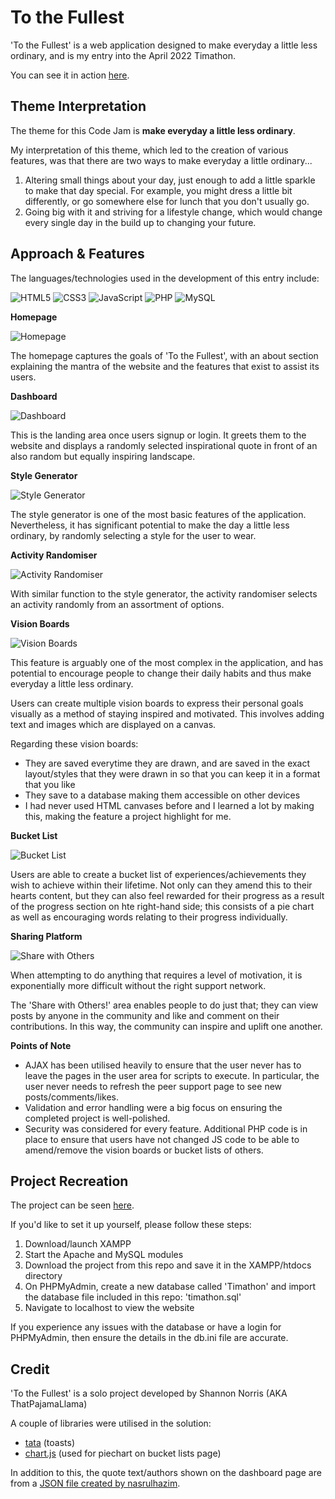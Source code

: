 # To the Fullest

'To the Fullest' is a web application designed to make everyday a little less ordinary, and is my entry into the April 2022 Timathon.

You can see it in action [here](https://shannonnorris.co.uk/).

## Theme Interpretation

The theme for this Code Jam is **make everyday a little less ordinary**.

My interpretation of this theme, which led to the creation of various features, was that there are two ways to make everyday a little ordinary...
1. Altering small things about your day, just enough to add a little sparkle to make that day special. For example, you might dress a little bit differently, or go somewhere else for lunch that you don't usually go.
2. Going big with it and striving for a lifestyle change, which would change every single day in the build up to changing your future.

## Approach & Features

The languages/technologies used in the development of this entry include:

![HTML5](https://img.shields.io/static/v1?label=&message=HTML5&color=e44d26&style=flat&logo=HTML5&logoColor=white)
![CSS3](https://img.shields.io/static/v1?label=&message=CSS3&color=2965f1&style=flat&logo=CSS3&logoColor=white)
![JavaScript](https://img.shields.io/static/v1?label=&message=JavaScript&color=f7df1e&style=flat&logo=JavaScript&logoColor=white)
![PHP](https://img.shields.io/static/v1?label=&message=PHP&color=8993be&style=flat&logo=PHP&logoColor=white) 
![MySQL](https://img.shields.io/static/v1?label=&message=MySQL&color=00618a&style=flat&logo=MySQL&logoColor=white) 

**Homepage**

![Homepage](https://i.imgur.com/IhLFi2C.gif)

The homepage captures the goals of 'To the Fullest', with an about section explaining the mantra of the website and the features that exist to assist its users.

**Dashboard**

![Dashboard](https://i.imgur.com/RGq2E6a.gif)

This is the landing area once users signup or login. It greets them to the website and displays a randomly selected inspirational quote in front of an also random but equally inspiring landscape.

**Style Generator**

![Style Generator](https://i.imgur.com/MaCFwul.gif)

The style generator is one of the most basic features of the application. Nevertheless, it has significant potential to make the day a little less ordinary, by randomly selecting a style for the user to wear.

**Activity Randomiser**

![Activity Randomiser](https://i.imgur.com/AV9Qi40.gif)

With similar function to the style generator, the activity randomiser selects an activity randomly from an assortment of options.

**Vision Boards**

![Vision Boards](https://i.imgur.com/gVnXhu7.gif)

This feature is arguably one of the most complex in the application, and has potential to encourage people to change their daily habits and thus make everyday a little less ordinary.

Users can create multiple vision boards to express their personal goals visually as a method of staying inspired and motivated. This involves adding text and images which are displayed on a canvas.

Regarding these vision boards:
* They are saved everytime they are drawn, and are saved in the exact layout/styles that they were drawn in so that you can keep it in a format that you like
* They save to a database making them accessible on other devices
* I had never used HTML canvases before and I learned a lot by making this, making the feature a project highlight for me.

**Bucket List**

![Bucket List](https://i.imgur.com/7zFNgqe.gif)

Users are able to create a bucket list of experiences/achievements they wish to achieve within their lifetime. Not only can they amend this to their hearts content, but they can also feel rewarded for their progress as a result of the progress section on hte right-hand side; this consists of a pie chart as well as encouraging words relating to their progress individually.

**Sharing Platform**

![Share with Others](https://i.imgur.com/2Cosopo.gif)

When attempting to do anything that requires a level of motivation, it is exponentially more difficult without the right support network.

The 'Share with Others!' area enables people to do just that; they can view posts by anyone in the community and like and comment on their contributions. In this way, the community can inspire and uplift one another.

**Points of Note**
* AJAX has been utilised heavily to ensure that the user never has to leave the pages in the user area for scripts to execute.  In particular, the user never needs to refresh the peer support page to see new posts/comments/likes.
* Validation and error handling were a big focus on ensuring the completed project is well-polished.
* Security was considered for every feature. Additional PHP code is in place to ensure that users have not changed JS code to be able to amend/remove the vision boards or bucket lists of others.

## Project Recreation

The project can be seen [here](https://shannonnorris.co.uk/).

If you'd like to set it up yourself, please follow these steps:
1. Download/launch XAMPP
2. Start the Apache and MySQL modules
3. Download the project from this repo and save it in the XAMPP/htdocs directory
4. On PHPMyAdmin, create a new database called 'Timathon' and import the database file included in this repo: 'timathon.sql'
5. Navigate to localhost to view the website

If you experience any issues with the database or have a login for PHPMyAdmin, then ensure the details in the db.ini file are accurate.

## Credit

'To the Fullest' is a solo project developed by Shannon Norris (AKA ThatPajamaLlama)

A couple of libraries were utilised in the solution:
* [tata](https://github.com/xrr2016/tata) (toasts)
* [chart.js](https://www.chartjs.org/) (used for piechart on bucket lists page)

In addition to this, the quote text/authors shown on the dashboard page are from a [JSON file created by nasrulhazim](https://gist.github.com/nasrulhazim/54b659e43b1035215cd0ba1d4577ee80).
